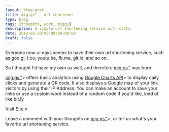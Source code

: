 ```yaml
---
layout: blog-post
title: mig.gs™ - url shortener
type: blog
tags: [thoughts, work, miggs]
description: A simple url shortening service with stats.
date: 2012-02-20T00:00:00-00:00
draft: false
---
```

Everyone now-a-days seems to have their own url shortening service, such as goo.gl, t.co, youtu.be, fb.me, git.io, and so on.

So I thought I'd have my own as well, and therefore [mig.gs™](http://mig.gs) was born.

[mig.gs™](http://mig.gs)> offers basic analytics using [Google Charts API](https://developers.google.com/chart/)> to display daily clicks and generate a QR code. It also displays a Google map of your link visitors by using their IP Address. You can make an account to save your links or use a custom word instead of a random code if you'd like, kind of like bit.ly

[Visit Site »](http://mig.gs)

Leave a comment with your thoughts on [mig.gs™](http://mig.gs)>, or tell us what's your favorite url shortening service.
